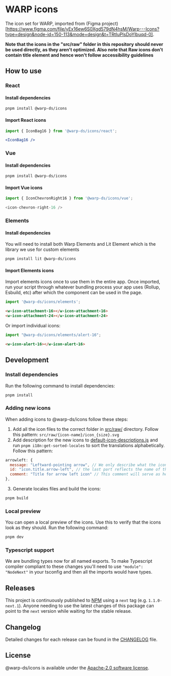 # WARP icons
The icon set for WARP, imported from (Figma project)[https://www.figma.com/file/yEx16ew6S0Xgd579dN4hsM/Warp---Icons?type=design&node-id=150-113&mode=design&t=TRtIuPlsDoYlbuqd-0].

**Note that the icons in the "src/raw" folder in this repository should never be used directly, as they aren't optimized. Also note that Raw icons don't contain title element and hence won't follow accessibility guidelines**

## How to use

### React

#### Install dependencies

```sh
pnpm install @warp-ds/icons
```

#### Import React icons

```jsx
import { IconBag16 } from '@warp-ds/icons/react';
```

```jsx
<IconBag16 />
```

### Vue

#### Install dependencies

```sh
pnpm install @warp-ds/icons
```

#### Import Vue icons

```js
import { IconChevronRight16 } from '@warp-ds/icons/vue';
```

```js
<icon-chevron-right-16 />
```

### Elements

#### Install dependencies

You will need to install both Warp Elements and Lit Element which is the library we use for custom elements

```sh
pnpm install lit @warp-ds/icons
```

#### Import Elements icons

Import elements icons once to use them in the entire app.
Once imported, run your script through whatever bundling process your app uses (Rollup, Esbuild, etc) after which the component can be used in the page.

```js
import '@warp-ds/icons/elements';
```

```html
<w-icon-attachment-16></w-icon-attachment-16>
<w-icon-attachment-24></w-icon-attachment-24>
```

Or import individual icons:
```js
import "@warp-ds/icons/elements/alert-16";
```

```html
<w-icon-alert-16></w-icon-alert-16>
```

## Development

### Install dependencies

Run the following command to install dependencies:

```bash
pnpm install
```

### Adding new icons

When adding icons to @warp-ds/icons follow these steps:

1. Add all the icon files to the correct folder in [src/raw/](https://github.com/warp-ds/icons/tree/next/src/raw) directory. Follow this pattern: `src/raw/{icon-name}/icon_{size}.svg`
2. Add description for the new icons to [default-icon-descriptions.js](https://github.com/warp-ds/icons/blob/next/default-icon-descriptions.js) and run `pnpm i18n:get-sorted-locales` to sort the translations alphabetically. Follow this pattern:
```js
arrowleft: {
  message: "Leftward-pointing arrow", // We only describe what the icon looks like - not what is its potential purpose.
  id: "icon.title.arrow-left", // the last part reflects the name of the folder
  comment: "Title for arrow left icon" // This comment will serve as help for the internationalisation team to provide correct translation of the icon description
},
```
3. Generate locales files and build the icons:
```bash
pnpm build
```

### Local preview
You can open a local preview of the icons. Use this to verify that the icons look as they should. Run the following command:

```bash
pnpm dev
```

### Typescript support

We are bundling types now for all named exports. To make Typescript compiler compliant to these changes you'll need to use `"module": "NodeNext"` in your tsconfig and then all the imports would have types.

## Releases

This project is continuously published to [NPM](https://www.npmjs.com/package/@warp-ds/icons) using a `next` tag (e.g. `1.1.0-next.1`).
Anyone needing to use the latest changes of this package can point to the `next` version while waiting for the stable release.

## Changelog

Detailed changes for each release can be found in the [CHANGELOG](CHANGELOG.md) file.


## License

@warp-ds/icons is available under the [Apache-2.0 software license](https://github.com/warp-ds/react/blob/main/LICENSE).
